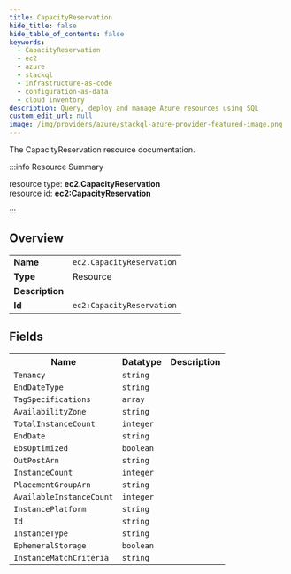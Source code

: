 ```yaml
---
title: CapacityReservation
hide_title: false
hide_table_of_contents: false
keywords:
  - CapacityReservation
  - ec2
  - azure
  - stackql
  - infrastructure-as-code
  - configuration-as-data
  - cloud inventory
description: Query, deploy and manage Azure resources using SQL
custom_edit_url: null
image: /img/providers/azure/stackql-azure-provider-featured-image.png
---
```

The CapacityReservation resource documentation.

:::info Resource Summary

<div class="row">
<div class="providerDocColumn">
<span>resource type:&nbsp;<b>ec2.CapacityReservation</b></span><br />
<span>resource id:&nbsp;<b>ec2:CapacityReservation</b></span><br />
</div>
</div>

:::

## Overview
<table><tbody>
<tr><td><b>Name</b></td><td><code>ec2.CapacityReservation</code></td></tr>
<tr><td><b>Type</b></td><td>Resource</td></tr>
<tr><td><b>Description</b></td><td></td></tr>
<tr><td><b>Id</b></td><td><code>ec2:CapacityReservation</code></td></tr>
</tbody></table>

## Fields
<table><tbody>
<tr><th>Name</th><th>Datatype</th><th>Description</th></tr>
<tr><td><code>Tenancy</code></td><td><code>string</code></td><td></td></tr><tr><td><code>EndDateType</code></td><td><code>string</code></td><td></td></tr><tr><td><code>TagSpecifications</code></td><td><code>array</code></td><td></td></tr><tr><td><code>AvailabilityZone</code></td><td><code>string</code></td><td></td></tr><tr><td><code>TotalInstanceCount</code></td><td><code>integer</code></td><td></td></tr><tr><td><code>EndDate</code></td><td><code>string</code></td><td></td></tr><tr><td><code>EbsOptimized</code></td><td><code>boolean</code></td><td></td></tr><tr><td><code>OutPostArn</code></td><td><code>string</code></td><td></td></tr><tr><td><code>InstanceCount</code></td><td><code>integer</code></td><td></td></tr><tr><td><code>PlacementGroupArn</code></td><td><code>string</code></td><td></td></tr><tr><td><code>AvailableInstanceCount</code></td><td><code>integer</code></td><td></td></tr><tr><td><code>InstancePlatform</code></td><td><code>string</code></td><td></td></tr><tr><td><code>Id</code></td><td><code>string</code></td><td></td></tr><tr><td><code>InstanceType</code></td><td><code>string</code></td><td></td></tr><tr><td><code>EphemeralStorage</code></td><td><code>boolean</code></td><td></td></tr><tr><td><code>InstanceMatchCriteria</code></td><td><code>string</code></td><td></td></tr>
</tbody></table>